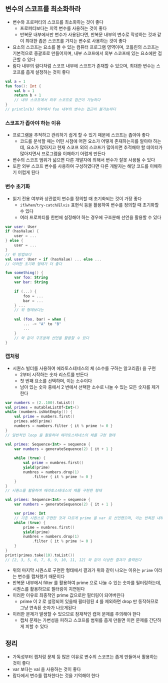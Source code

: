 ## 변수의 스코프를 최소화하라

* 변수와 프로퍼티의 스코프를 최소화하는 것이 좋다
    * 프로퍼티보다는 지역 변수를 사용하는 것이 좋다
    * 반복문 내부에서만 변수가 사용된다면, 반복문 내부의 변수로 작성하는 것과 같이 최대한 좁은 스코프를 가지는 변수로 사용하는 것이 좋다
* 요소의 스코프는 요소를 볼 수 있는 컴퓨터 프로그램 영역이며, 코틀린의 스코프는 기본적으로 중괄호로 만들어지며, 내부 스코프에서 외부 스코프에 있는 요소에만 접근할 수 있다
* 람다 내부의 람다처럼 스코프 내부에 스코프가 존재할 수 있으며, 최대한 변수는 스코프를 좁게 설정하는 것이 좋다

```kotlin
val a = 1
fun foo(): Int {
    val b = 1
    return b + 1
    // 내부 스코프에서 외부 스코프로 접근이 가능하다
}
// println(b) 외부에서 foo 내부의 변수는 접근이 불가능하다
```

### 스코프가 좁아야 하는 이유

* 프로그램을 추적하고 관리하기 쉽게 할 수 있기 때문에 스코프는 좁아야 좋다
    * 코드를 분석할 때는 어떤 시점에 어떤 요소가 어떻게 존재하는지를 알아야 하는데, 요소가 많아지고 현재 스코프 외의 스코프가 많아지면 추적해야 할 데이터가 많아지면서 프로그램을 이해하기 어렵게 만든다
* 변수의 스코프 범위가 넓으면 다른 개발자에 의해서 변수가 잘못 사용될 수 있다
* 또한 외부 스코프 변수를 사용하여 구성하였다면 다른 개발자는 해당 코드를 이해하기 어렵게 된다

### 변수 초기화

* 읽기 전용 여부와 상관없이 변수를 정의할 때 초기화되는 것이 가장 좋다
    * `if`/`when`/`try-catch`/`Elvis` 표현식 등을 활용하여 변수를 정의할 때 초기화할 수 있다
    * 여러 프로퍼티를 한번에 설정해야 하는 경우에 구조분해 선언을 활용할 수 있다

```kotlin
var user: User
if (hasValue) {
    user = ...
} else {
    user = ...
}
// 위 방법보다
val user: User = if (hasValue) ... else ...
// 이러한 초기화 형태가 더 좋다

fun something() {
    var foo: String
    var bar: String
    
    if (...) {
        foo = ...
        bar = ...
    } ...
    // 위 형태보다는
    
    val (foo, bar) = when {
        ... -> "A" to "B"
        ...
    }
    // 와 같이 구조분해 선언을 활용할 수 있다
}
```

### 캡처링

* 시퀀스 빌더를 사용하여 에라토스테네스의 체 (소수를 구하는 알고리즘) 을 구현
    * 2부터 시작하는 숫자 리스트를 만든다
    * 첫 번째 요소를 선택하며, 이는 소수이다
    * 남아 있는 숫자 중에서 2 번에서 선택한 소수로 나눌 수 있는 모든 숫자를 제거한다
    
```kotlin
var numbers = (2..100).toList()
val primes = mutableListOf<Int>()
while (numbers.isNotEmpty()) {
    val prime = numbers.first()
    primes.add(prime)
    numbers = numbers.filter { it % prime != 0 }
}
// 일반적인 loop 을 활용하여 에라토스테네스의 체를 구현 형태

val primes: Sequence<Int> = sequence {
    var numbers = generateSequence(2) { it + 1 }
    
    while (true) {
        val prime = numbres.first()
        yield(prime)
        numbres = numbers.drop(1)
            .filter { it % prime != 0 }
    }
}
// 시퀀스를 활용하여 에라토스테네스의 체를 구현한 형태

val primes: Sequence<Int> = sequence {
    var numbers = generateSequence(2) { it + 1 }

    var prime: Int
    // 기존 시퀀스로 구현한 것과 다르게 prime 을 var 로 선언했으며, 이는 반복문 내부에서 계쏙 생성하는 것이 아니라 반복문에 진입하기 전에 한번만 생성되는 형태가 된다
    while (true) {
        prime = numbres.first()
        yield(prime)
        numbres = numbers.drop(1)
            .filter { it % prime != 0 }
    }
}
print(primes.take(10).toList())
// [2, 3, 5, 6, 7, 8, 9, 10, 11, 12] 와 같이 이상한 결과가 출력된다
```

* 위의 마지막 시퀀스로 구현한 형태에서 결과가 위와 같이 나오는 이유는 `prime` 이라는 변수를 캡처했기 때문이다
* 반복문 내부에서 filter 를 활용하여 prime 으로 나눌 수 있는 숫자를 필터링하는데, 시퀀스를 활용하므로 필터링이 지연된다
* 이러한 이유로 최종적인 prime 값으로만 필터링이 되어버린다
    * prime 이 2 로 설정되어 있을때 필터링된 4 를 제외하면 drop 만 동작하므로 그냥 연속된 숫자가 나오게된다
* 이러한 문제가 발생할 수 있으므로 잠재적인 캡처 문제를 주의해야 한다
    * 캡처 문제는 가변성을 피하고 스코프를 범위를 좁게 만들면 이런 문제를 간단하게 피할 수 있다

## 정리

* 가독성부터 캡처링 문제 등 많은 이유로 변수의 스코프는 좁게 만들어서 활용하는 것이 좋다
* var 보다는 val 을 사용하는 것이 좋다
* 람다에서 변수를 캡처한다는 것을 기억해야 한다
